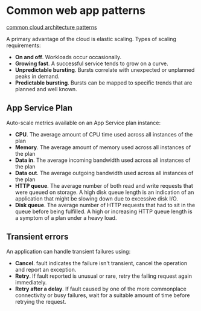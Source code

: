 
# Common web app patterns

[common cloud architecture patterns](https://docs.microsoft.com/en-us/azure/architecture/patterns/)

A primary advantage of the cloud is elastic scaling. Types of scaling requirements:

- **On and off**. Workloads occur occasionally.
- **Growing fast**. A successful service tends to grow on a curve. 
- **Unpredictable bursting**. Bursts correlate with unexpected or unplanned peaks in demand. 
- **Predictable bursting**. Bursts can be mapped to specific trends that are planned and well known. 


## App Service Plan
Auto-scale metrics available on an App Service plan instance:

- **CPU**. The average amount of CPU time used across all instances of the plan
- **Memory**.  The average amount of memory used across all instances of the plan
- **Data in**. The average incoming bandwidth used across all instances of the plan
- **Data out**. The average outgoing bandwidth used across all instances of the plan
- **HTTP queue**. The average number of both read and write requests that were queued on storage. A high disk queue length is an indication of an application that might be slowing down due to excessive disk I/O.
- **Disk queue**. The average number of HTTP requests that had to sit in the queue before being fulfilled. A high or increasing HTTP queue length is a symptom of a plan under a heavy load.

## Transient errors
An application can handle transient failures using:

- **Cancel**. fault indicates the failure isn't transient, cancel the operation and report an exception. 
- **Retry**. If fault reported is unusual or rare, retry the failing request again immediately.
- **Retry after a delay**. If fault caused by one of the more commonplace connectivity or busy failures, wait for a suitable amount of time before retrying the request.